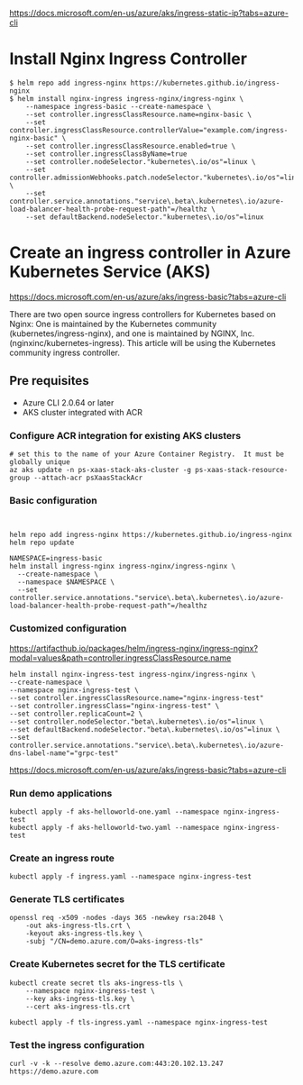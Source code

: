 https://docs.microsoft.com/en-us/azure/aks/ingress-static-ip?tabs=azure-cli



# Install Nginx Ingress Controller
```
$ helm repo add ingress-nginx https://kubernetes.github.io/ingress-nginx
$ helm install nginx-ingress ingress-nginx/ingress-nginx \
    --namespace ingress-basic --create-namespace \
    --set controller.ingressClassResource.name=nginx-basic \
    --set controller.ingressClassResource.controllerValue="example.com/ingress-nginx-basic" \
    --set controller.ingressClassResource.enabled=true \
    --set controller.ingressClassByName=true
    --set controller.nodeSelector."kubernetes\.io/os"=linux \
    --set controller.admissionWebhooks.patch.nodeSelector."kubernetes\.io/os"=linux \
    --set controller.service.annotations."service\.beta\.kubernetes\.io/azure-load-balancer-health-probe-request-path"=/healthz \
    --set defaultBackend.nodeSelector."kubernetes\.io/os"=linux 
```

# Create an ingress controller in Azure Kubernetes Service (AKS)
https://docs.microsoft.com/en-us/azure/aks/ingress-basic?tabs=azure-cli

There are two open source ingress controllers for Kubernetes based on Nginx: One is maintained by the Kubernetes community (kubernetes/ingress-nginx), and one is maintained by NGINX, Inc. (nginxinc/kubernetes-ingress). This article will be using the Kubernetes community ingress controller.

## Pre requisites
* Azure CLI 2.0.64 or later
* AKS cluster integrated with ACR


### Configure ACR integration for existing AKS clusters
```
# set this to the name of your Azure Container Registry.  It must be globally unique
az aks update -n ps-xaas-stack-aks-cluster -g ps-xaas-stack-resource-group --attach-acr psXaasStackAcr
```

### Basic configuration
```


helm repo add ingress-nginx https://kubernetes.github.io/ingress-nginx
helm repo update

NAMESPACE=ingress-basic
helm install ingress-nginx ingress-nginx/ingress-nginx \
  --create-namespace \
  --namespace $NAMESPACE \
  --set controller.service.annotations."service\.beta\.kubernetes\.io/azure-load-balancer-health-probe-request-path"=/healthz

```

### Customized configuration
https://artifacthub.io/packages/helm/ingress-nginx/ingress-nginx?modal=values&path=controller.ingressClassResource.name
```
helm install nginx-ingress-test ingress-nginx/ingress-nginx \
--create-namespace \
--namespace nginx-ingress-test \
--set controller.ingressClassResource.name="nginx-ingress-test"
--set controller.ingressClass="nginx-ingress-test" \
--set controller.replicaCount=2 \
--set controller.nodeSelector."beta\.kubernetes\.io/os"=linux \
--set defaultBackend.nodeSelector."beta\.kubernetes\.io/os"=linux \
--set controller.service.annotations."service\.beta\.kubernetes\.io/azure-dns-label-name"="grpc-test"

```
https://docs.microsoft.com/en-us/azure/aks/ingress-basic?tabs=azure-cli

### Run demo applications
```
kubectl apply -f aks-helloworld-one.yaml --namespace nginx-ingress-test
kubectl apply -f aks-helloworld-two.yaml --namespace nginx-ingress-test

```

### Create an ingress route
```
kubectl apply -f ingress.yaml --namespace nginx-ingress-test
```
### Generate TLS certificates
```
openssl req -x509 -nodes -days 365 -newkey rsa:2048 \
    -out aks-ingress-tls.crt \
    -keyout aks-ingress-tls.key \
    -subj "/CN=demo.azure.com/O=aks-ingress-tls"
```
### Create Kubernetes secret for the TLS certificate
```
kubectl create secret tls aks-ingress-tls \
    --namespace nginx-ingress-test \
    --key aks-ingress-tls.key \
    --cert aks-ingress-tls.crt
```

```
kubectl apply -f tls-ingress.yaml --namespace nginx-ingress-test
```

### Test the ingress configuration 
```
curl -v -k --resolve demo.azure.com:443:20.102.13.247 https://demo.azure.com
```
